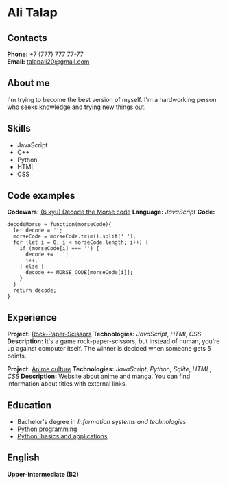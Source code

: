 # Ali Talap

## Contacts
**Phone:** +7 (777) 777 77-77  
**Email:** talapali20@gmail.com

## About me
I'm trying to become the best version of myself. I'm a hardworking person who seeks knowledge and trying new things out.

## Skills
* JavaScript
* C++
* Python
* HTML
* CSS

## Code examples
**Codewars:** [(6 kyu) Decode the Morse code](https://www.codewars.com/kata/54b724efac3d5402db00065e)
**Language:** *JavaScript*
**Code:**
```
decodeMorse = function(morseCode){
  let decode = '';
  morseCode = morseCode.trim().split(' ');
  for (let i = 0; i < morseCode.length; i++) {
    if (morseCode[i] === '') {
      decode += ' ';
      i++;
    } else {
      decode += MORSE_CODE[morseCode[i]];
    }
  }
  return decode;
}
```

## Experience
**Project:** [Rock-Paper-Scissors](https://github.com/Bauyrsaq/rock-paper-scissors)
**Technologies:** *JavaScript*, *HTMl*, *CSS*
**Description:** It's a game rock-paper-scissors, but instead of human, you're up against computer itself. The winner is decided when someone gets 5 points.

**Project:** [Anime culture](https://github.com/Bauyrsaq/anime_culture)
**Technologies:** *JavaScript*, *Python*, *Sqlite*, *HTML*, *CSS*
**Description:** Website about anime and manga. You can find information about titles with external links.

## Education
* Bachelor's degree in *Information systems and technologies*
* [Python programming](https://stepik.org/course/67/syllabus)
* [Python: basics and applications](https://stepik.org/course/512/syllabus)

## English
**Upper-intermediate (B2)**